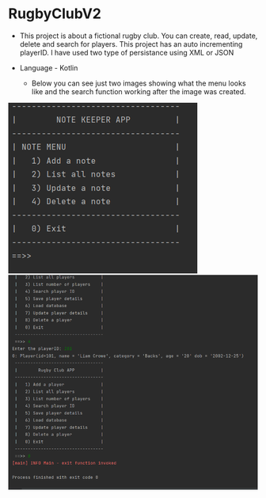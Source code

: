# RugbyClubV2

- This project is about a fictional rugby club. You can create, read, update, delete and search for players. This project has an auto incrementing playerID. I have used two type of persistance using XML or JSON 
- Language - Kotlin

  - Below you can see just two images showing what the menu looks like and the search function working after the image was created.

![menu](menu.png)
![search](search.png)



